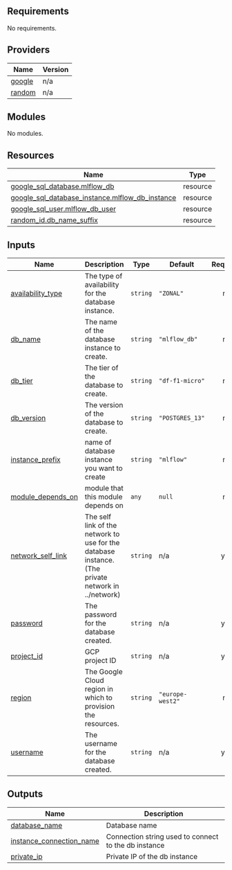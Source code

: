 ## Requirements

No requirements.

## Providers

| Name | Version |
|------|---------|
| <a name="provider_google"></a> [google](#provider\_google) | n/a |
| <a name="provider_random"></a> [random](#provider\_random) | n/a |

## Modules

No modules.

## Resources

| Name | Type |
|------|------|
| [google_sql_database.mlflow_db](https://registry.terraform.io/providers/hashicorp/google/latest/docs/resources/sql_database) | resource |
| [google_sql_database_instance.mlflow_db_instance](https://registry.terraform.io/providers/hashicorp/google/latest/docs/resources/sql_database_instance) | resource |
| [google_sql_user.mlflow_db_user](https://registry.terraform.io/providers/hashicorp/google/latest/docs/resources/sql_user) | resource |
| [random_id.db_name_suffix](https://registry.terraform.io/providers/hashicorp/random/latest/docs/resources/id) | resource |

## Inputs

| Name | Description | Type | Default | Required |
|------|-------------|------|---------|:--------:|
| <a name="input_availability_type"></a> [availability\_type](#input\_availability\_type) | The type of availability for the database instance. | `string` | `"ZONAL"` | no |
| <a name="input_db_name"></a> [db\_name](#input\_db\_name) | The name of the database instance to create. | `string` | `"mlflow_db"` | no |
| <a name="input_db_tier"></a> [db\_tier](#input\_db\_tier) | The tier of the database to create. | `string` | `"df-f1-micro"` | no |
| <a name="input_db_version"></a> [db\_version](#input\_db\_version) | The version of the database to create. | `string` | `"POSTGRES_13"` | no |
| <a name="input_instance_prefix"></a> [instance\_prefix](#input\_instance\_prefix) | name of database instance you want to create | `string` | `"mlflow"` | no |
| <a name="input_module_depends_on"></a> [module\_depends\_on](#input\_module\_depends\_on) | module that this module depends on | `any` | `null` | no |
| <a name="input_network_self_link"></a> [network\_self\_link](#input\_network\_self\_link) | The self link of the network to use for the database instance.(The private network in ../network) | `string` | n/a | yes |
| <a name="input_password"></a> [password](#input\_password) | The password for the database created. | `string` | n/a | yes |
| <a name="input_project_id"></a> [project\_id](#input\_project\_id) | GCP project ID | `string` | n/a | yes |
| <a name="input_region"></a> [region](#input\_region) | The Google Cloud region in which to provision the resources. | `string` | `"europe-west2"` | no |
| <a name="input_username"></a> [username](#input\_username) | The username for the database created. | `string` | n/a | yes |

## Outputs

| Name | Description |
|------|-------------|
| <a name="output_database_name"></a> [database\_name](#output\_database\_name) | Database name |
| <a name="output_instance_connection_name"></a> [instance\_connection\_name](#output\_instance\_connection\_name) | Connection string used to connect to the db instance |
| <a name="output_private_ip"></a> [private\_ip](#output\_private\_ip) | Private IP of the db instance |
